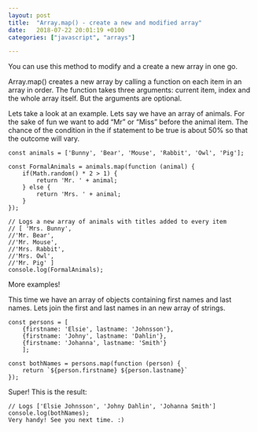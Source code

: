 ```yaml
---
layout: post
title:  "Array.map() - create a new and modified array"
date:   2018-07-22 20:01:19 +0100
categories: ["javascript", "arrays"]

---
```

You can use this method to modify and a create a new array in one go.

Array.map() creates a new array by calling a function on each item in an array in order. The function takes three arguments: current item, index and the whole array itself. But the arguments are optional.

Lets take a look at an example. Lets say we have an array of animals. For the sake of fun we want to add “Mr” or “Miss” before the animal item. The chance of the condition in the if statement to be true is about 50% so that the outcome will vary.
```
const animals = ['Bunny', 'Bear', 'Mouse', 'Rabbit', 'Owl', 'Pig'];

const FormalAnimals = animals.map(function (animal) {
    if(Math.random() * 2 > 1) {
        return 'Mr. ' + animal;
    } else {
        return 'Mrs. ' + animal;
    }
});

// Logs a new array of animals with titles added to every item
// [ 'Mrs. Bunny',
//'Mr. Bear',
//'Mr. Mouse',
//'Mrs. Rabbit',
//'Mrs. Owl',
//'Mr. Pig' ]
console.log(FormalAnimals);
```
More examples!

This time we have an array of objects containing first names and last names. Lets join the first and last names in an new array of strings.
```
const persons = [
    {firstname: 'Elsie', lastname: 'Johnsson'},
    {firstname: 'Johny', lastname: 'Dahlin'},
    {firstname: 'Johanna', lastname: 'Smith'}
    ];

const bothNames = persons.map(function (person) {
    return `${person.firstname} ${person.lastname}`
});
```
Super! This is the result:
```
// Logs ['Elsie Johnsson', 'Johny Dahlin', 'Johanna Smith']
console.log(bothNames);
Very handy! See you next time. :)
```